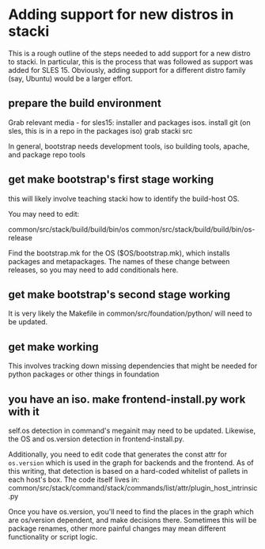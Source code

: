 # Adding support for new distros in stacki

This is a rough outline of the steps needed to add support for a new distro to stacki.  In particular, this is the process that was followed as support was added for SLES 15.  Obviously, adding support for a different distro family (say, Ubuntu) would be a larger effort.

## prepare the build environment

Grab relevant media - for sles15: installer and packages isos.
install git (on sles, this is in a repo in the packages iso)
grab stacki src

In general, bootstrap needs development tools, iso building tools, apache, and package repo tools

## get make bootstrap's first stage working

this will likely involve teaching stacki how to identify the build-host OS.

You may need to edit:

common/src/stack/build/build/bin/os
common/src/stack/build/build/bin/os-release

Find the bootstrap.mk for the OS ($OS/bootstrap.mk), which installs packages and metapackages.
The names of these change between releases, so you may need to add conditionals here.

## get make bootstrap's second stage working

It is very likely the Makefile in common/src/foundation/python/ will need to be updated.

## get make working

This involves tracking down missing dependencies that might be needed for python packages or other things in foundation

## you have an iso.  make frontend-install.py work with it

self.os detection in command's megainit may need to be updated.  Likewise, the OS and os.version detection in frontend-install.py.

Additionally, you need to edit code that generates the const attr for `os.version` which is used in the graph for backends and the frontend.  As of this writing, that detection is based on a hard-coded whitelist of pallets in each host's box.  The code itself lives in: common/src/stack/command/stack/commands/list/attr/plugin_host_intrinsic.py

Once you have os.version, you'll need to find the places in the graph which are os/version dependent, and make decisions there.  Sometimes this will be package renames, other more painful changes may mean different functionality or script logic.

